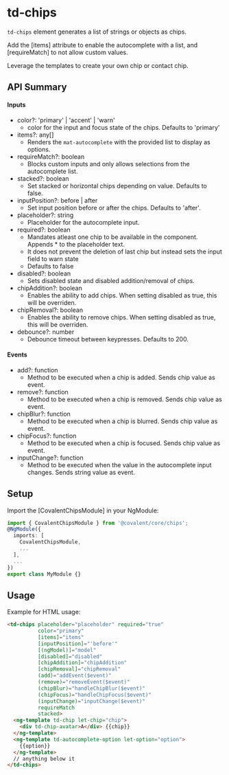 # td-chips

`td-chips` element generates a list of strings or objects as chips.

Add the [items] attribute to enable the autocomplete with a list, and [requireMatch] to not allow custom values.

Leverage the templates to create your own chip or contact chip.

## API Summary

#### Inputs

+ color?: 'primary' | 'accent' | 'warn'
  + color for the input and focus state of the chips. Defaults to 'primary'
+ items?: any[]
  + Renders the `mat-autocomplete` with the provided list to display as options.
+ requireMatch?: boolean
  + Blocks custom inputs and only allows selections from the autocomplete list.
+ stacked?: boolean
  + Set stacked or horizontal chips depending on value. Defaults to false.
+ inputPosition?: before | after
  + Set input position before or after the chips. Defaults to 'after'.
+ placeholder?: string
  + Placeholder for the autocomplete input.
+ required?: boolean
  + Mandates atleast one chip to be available in the component. Appends * to the placeholder text. 
  + It does not prevent the deletion of last chip but instead sets the input field to warn state
  + Defaults to false
+ disabled?: boolean
  + Sets disabled state and disabled addition/removal of chips.
+ chipAddition?: boolean
  + Enables the ability to add chips. When setting disabled as true, this will be overriden. 
+ chipRemoval?: boolean
  + Enables the ability to remove chips. When setting disabled as true, this will be overriden. 
+ debounce?: number
  + Debounce timeout between keypresses. Defaults to 200.

#### Events

+ add?: function
  + Method to be executed when a chip is added. Sends chip value as event.
+ remove?: function
  + Method to be executed when a chip is removed. Sends chip value as event.
+ chipBlur?: function
  + Method to be executed when a chip is blurred. Sends chip value as event.
+ chipFocus?: function
  + Method to be executed when a chip is focused. Sends chip value as event.
+ inputChange?: function
  + Method to be executed when the value in the autocomplete input changes. Sends string value as event.

## Setup

Import the [CovalentChipsModule] in your NgModule:

```typescript
import { CovalentChipsModule } from '@covalent/core/chips';
@NgModule({
  imports: [
    CovalentChipsModule,
    ...
  ],
  ...
})
export class MyModule {}
```

## Usage

Example for HTML usage:

```html
<td-chips placeholder="placeholder" required="true"
          color="primary"
          [items]="items"
          [inputPosition]="'before'"
          [(ngModel)]="model"
          [disabled]="disabled" 
          [chipAddition]="chipAddition"
          [chipRemoval]="chipRemoval"
          (add)="addEvent($event)"
          (remove)="removeEvent($event)"
          (chipBlur)="handleChipBlur($event)"
          (chipFocus)="handleChipFocus($event)"
          (inputChange)="inputChange($event)"
          requireMatch
          stacked>
  <ng-template td-chip let-chip="chip">
    <div td-chip-avatar>A</div> {{chip}}
  </ng-template>
  <ng-template td-autocomplete-option let-option="option">
    {{option}}
  </ng-template>
  // anything below it
</td-chips>  
```
